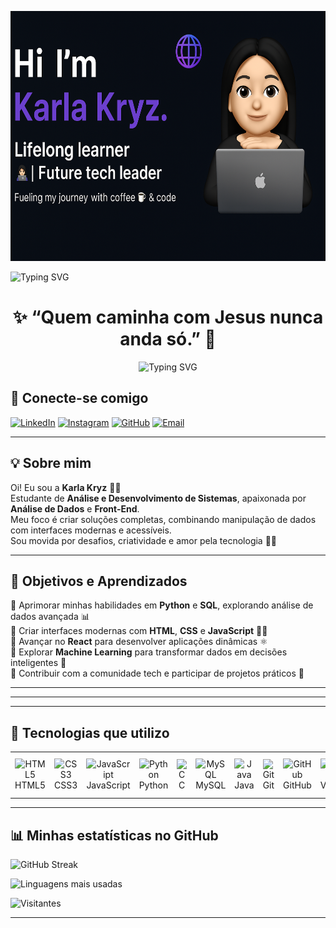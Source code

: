 <p align="center">
  <img src="https://github.com/karlakryz-codes/karlakryz-codes/blob/main/karla.png?raw=true" alt="Banner Karla Kryz" width="800" height="400" />
</p>







![Typing SVG](https://readme-typing-svg.demolab.com?font=Fira+Code&size=25&pause=1000&color=F772D4&center=true&vCenter=true&width=1000&lines=👩‍💻+Me+chamo+Karla%2C+seja+bem-vindo(a)+ao+meu+GitHub!;📚+Aprendizado+constante+em+tecnologia;💡+Transformando+ideias+em+código+inovador!;🚀+Sempre+em+evolução+no+universo+digital!)
>


<h1 align="center">✨ “Quem caminha com Jesus nunca anda só.” 🙏</h1>

<p align="center">
  <img src="https://readme-typing-svg.herokuapp.com?font=Fira+Code&size=22&pause=1000&center=true&vCenter=true&width=435&lines=Desenvolvedora+em+formação;Apaixonada+por+tecnologia+e+fé;Deus+é+meu+maior+aliado!" alt="Typing SVG" />
</p>



## 🤝 Conecte-se comigo

[![LinkedIn](https://img.shields.io/badge/LinkedIn-%230077B5.svg?style=flat&logo=linkedin&logoColor=white)](https://www.linkedin.com/in/karla-almeida-7761932b0/) 
[![Instagram](https://img.shields.io/badge/Instagram-%23E4405F.svg?style=flat&logo=instagram&logoColor=white)](https://www.instagram.com/karlinhakryzz/) 
[![GitHub](https://img.shields.io/badge/GitHub-%23000000.svg?style=flat&logo=github&logoColor=white)](https://github.com/karlakryz-codes) 
[![Email](https://img.shields.io/badge/Email-%23D14836.svg?style=flat&logo=gmail&logoColor=white)](mailto:karlakryz.codes@outlook.com)

---

## 💡 Sobre mim

Oi! Eu sou a **Karla Kryz** 👩‍💻  
Estudante de **Análise e Desenvolvimento de Sistemas**, apaixonada por **Análise de Dados** e **Front-End**.  
Meu foco é criar soluções completas, combinando manipulação de dados com interfaces modernas e acessíveis.  
Sou movida por desafios, criatividade e amor pela tecnologia 💜✨

---

## 🎯 Objetivos e Aprendizados

🔹 Aprimorar minhas habilidades em **Python** e **SQL**, explorando análise de dados avançada 📊  
🔹 Criar interfaces modernas com **HTML**, **CSS** e **JavaScript** 🧑‍🎨  
🔹 Avançar no **React** para desenvolver aplicações dinâmicas ⚛️  
🔹 Explorar **Machine Learning** para transformar dados em decisões inteligentes 🤖  
🔹 Contribuir com a comunidade tech e participar de projetos práticos 🤝  

---

---

---

## 🧠 Tecnologias que utilizo

<div align="center">
  <table>
    <tr>
      <td align="center">
        <img src="https://cdn.jsdelivr.net/gh/devicons/devicon/icons/html5/html5-original.svg" width="50" alt="HTML5"/><br>HTML5
      </td>
      <td align="center">
        <img src="https://cdn.jsdelivr.net/gh/devicons/devicon/icons/css3/css3-original.svg" width="50" alt="CSS3"/><br>CSS3
      </td>
      <td align="center">
        <img src="https://cdn.jsdelivr.net/gh/devicons/devicon/icons/javascript/javascript-original.svg" width="50" alt="JavaScript"/><br>JavaScript
      </td>
      <td align="center">
        <img src="https://cdn.jsdelivr.net/gh/devicons/devicon/icons/python/python-original.svg" width="50" alt="Python"/><br>Python
      </td>
      <td align="center">
        <img src="https://cdn.jsdelivr.net/gh/devicons/devicon/icons/c/c-original.svg" width="50" alt="C"/><br>C
      </td>
      <td align="center">
        <img src="https://cdn.jsdelivr.net/gh/devicons/devicon/icons/mysql/mysql-original.svg" width="50" alt="MySQL"/><br>MySQL
      </td>
      <td align="center">
        <img src="https://cdn.jsdelivr.net/gh/devicons/devicon/icons/java/java-original.svg" width="50" alt="Java"/><br>Java
      </td>
      <td align="center">
        <img src="https://cdn.jsdelivr.net/gh/devicons/devicon/icons/git/git-original.svg" width="50" alt="Git"/><br>Git
      </td>
      <td align="center">
        <img src="https://cdn.jsdelivr.net/gh/devicons/devicon/icons/github/github-original.svg" width="50" alt="GitHub"/><br>GitHub
      </td>
      <td align="center">
        <img src="https://cdn.jsdelivr.net/gh/devicons/devicon/icons/vscode/vscode-original.svg" width="50" alt="VSCode"/><br>VSCode
      </td>
      <td align="center">
        <img src="https://img.icons8.com/color/48/000000/microsoft-excel-2019--v1.png" width="50" alt="Excel"/><br>Excel
      </td>
      <td align="center">
        <img src="https://img.icons8.com/color/48/000000/power-bi.png" width="50" alt="Power BI"/><br>Power BI
      </td>
    </tr>
  </table>
</div>






---

## 📊 Minhas estatísticas no GitHub

![GitHub Streak](https://github-readme-streak-stats.herokuapp.com/?user=karlakryz-codes&theme=radical)

![Linguagens mais usadas](https://github-readme-stats.vercel.app/api/top-langs/?username=karlakryz-codes&layout=compact&langs_count=8&theme=radical)

![Visitantes](https://komarev.com/ghpvc/?username=karlakryz-codes&label=Profile+visits&color=F772D4&style=flat)

---

<!--
karlakryz-codes/karlakryz-codes is a ✨ special ✨ repository because its `README.md` (this file) appears on your GitHub profile.
-->
